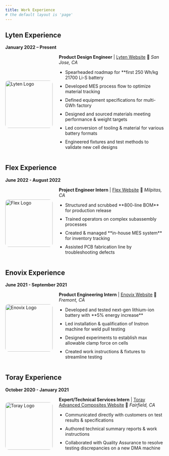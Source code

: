 ```yaml
---
title: Work Experience
# the default layout is 'page'
---
```


<style>
.experience-container {
    display: flex;
    align-items: center;
    gap: 20px;
    margin-bottom: 30px;
}

.experience-container img {
    width: 150px; /* Adjust as needed */
    height: auto;
    border-radius: 10px;
}

.experience-content {
    flex: 2;
}

.experience-content ul {
    padding-left: 20px;
}

.experience-content li {
    margin-bottom: 10px; /* Adds spacing between bullet points */
}
</style>

## Lyten Experience  
**January 2022 – Present**  
<div class="experience-container">
    <div>
        <img src="{{ site.url }}/assets/img/lyten.png" alt="Lyten Logo">
    </div>
    <div class="experience-content">
        <strong>Product Design Engineer</strong> | <a href="https://lyten.com" target="_blank">Lyten Website</a>  
        📍 <em>San Jose, CA</em>
        <ul>
            <li>Spearheaded roadmap for **first 250 Wh/kg 21700 Li-S battery</li>
            <li>Developed MES process flow to optimize material tracking</li>
            <li>Defined equipment specifications for multi-GWh factory</li>
            <li>Designed and sourced materials meeting performance & weight targets</li>
            <li>Led conversion of tooling & material for various battery formats</li>
            <li>Engineered fixtures and test methods to validate new cell designs</li>
        </ul>
    </div>
</div>

## Flex Experience  
**June 2022 - August 2022**  
<div class="experience-container">
    <div>
        <img src="{{ site.url }}/assets/img/flex-logo.png" alt="Flex Logo">
    </div>
    <div class="experience-content">
         <strong>Project Engineer Intern</strong> | <a href="https://flex.com" target="_blank">Flex Website</a>  
        📍 <em>Milpitas, CA</em>
        <ul>
            <li>Structured and scrubbed **800-line BOM** for production release</li>
            <li>Trained operators on complex subassembly processes</li>
            <li>Created & managed **in-house MES system** for inventory tracking</li>
            <li>Assisted PCB fabrication line by troubleshooting defects</li>
        </ul>
    </div>
</div>

## Enovix Experience  
**June 2021 - September 2021**  
<div class="experience-container">
    <div>
        <img src="{{ site.url }}/assets/img/enovix-logo.png" alt="Enovix Logo">
    </div>
    <div class="experience-content">
         <strong>Product Engineering Intern</strong> | <a href="https://enovix.com" target="_blank">Enovix Website</a> 
        📍 <em>Fremont, CA</em>
        <ul>
            <li>Developed and tested next-gen lithium-ion battery with **5% energy increase**</li>
            <li>Led installation & qualification of Instron machine for weld pull testing</li>
            <li>Designed experiments to establish max allowable clamp force on cells</li>
            <li>Created work instructions & fixtures to streamline testing</li>
        </ul>
    </div>
</div>

## Toray Experience  
**October 2020 - January 2021**  
<div class="experience-container">
    <div>
        <img src="{{ site.url }}/assets/img/toray-logo.png" alt="Toray Logo">
    </div>
    <div class="experience-content">
        <strong>Expert/Technical Services Intern</strong> | <a href="https://toray-tac.com" target="_blank">Toray Advanced Composites Website</a>  
        📍 <em>Fairfield, CA</em>
        <ul>
            <li>Communicated directly with customers on test results & specifications</li>
            <li>Authored technical summary reports & work instructions</li>
            <li>Collaborated with Quality Assurance to resolve testing discrepancies on a new DMA machine</li>
        </ul>
    </div>
</div>
